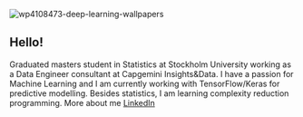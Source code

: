 ![wp4108473-deep-learning-wallpapers](https://user-images.githubusercontent.com/91677320/135479381-d88e2f8e-f43c-4789-ad0c-0074b5dcd1f2.jpg)

## Hello!
Graduated masters student in Statistics at Stockholm University working as a Data Engineer consultant at Capgemini Insights&Data.
I have a passion for Machine Learning and I am currently working with TensorFlow/Keras for predictive modelling.
Besides statistics, I am learning complexity reduction programming.
More about me
[LinkedIn](https://www.linkedin.com/in/olovrudberg/)
